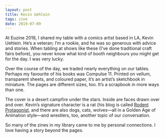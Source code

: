 ```yaml
---
layout: post
title: Kevin Uehlein
tags: zine
date: 2019-07-09
---
```


At Euzine 2018, I shared my table with a comics artist based in LA, Kevin Uehlein. He’s a veteran; I’m a rookie, and he was so generous with advice and stories. When tabling at shows like these (I’ve done traditional craft fairs before), you never know what kind of booth neighbours you might get for the day. I was very lucky.

Over the course of the day, we traded nearly everything on our tables. Perhaps my favourite of his books was Compulse 11. Printed on vellum, transparent sheets, and coloured paper, it’s an artist’s sketchbook in miniature. The pages are different sizes, too. It’s a scrapbook in more ways than one.

The cover is a desert campfire under the stars. Inside are faces drawn over and over. Kevin’s signature character is a rat (his blog is called [Rodent Protagonist](http://kevinuehlein.wordpress.com), and there are also dogs, cats, wolves—all in a Golden Age of Animation style—and wrestlers, too, another topic of our conversation.

So many of the zines in my library came to me by personal connections. I love having a story beyond the pages.
